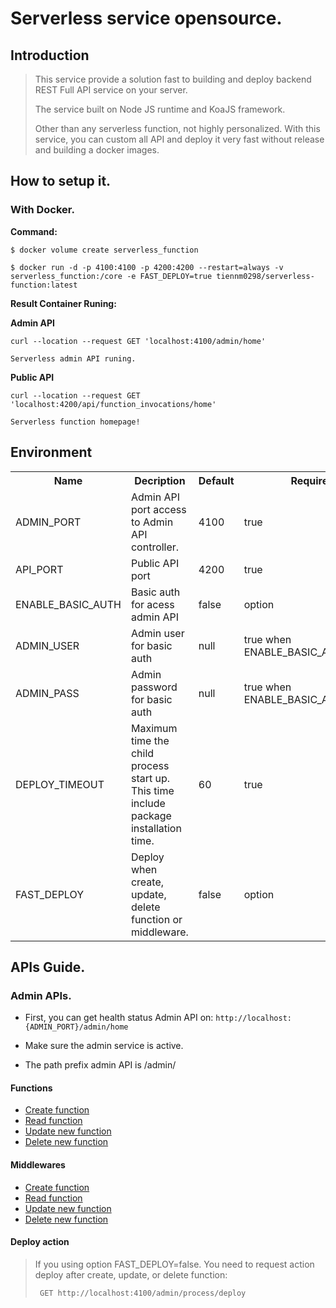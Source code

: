# Serverless service opensource.

## Introduction
<blockquote>
This service provide a solution fast to building and deploy backend REST Full API service on your server. 

The service built on Node JS runtime and KoaJS framework.

Other than any serverless function, not highly personalized. With this service, you can custom all API and deploy it very fast without release and building a docker images.
</blockquote>

## How to setup it.

### With Docker.
**Command:**
```
$ docker volume create serverless_function

$ docker run -d -p 4100:4100 -p 4200:4200 --restart=always -v serverless_function:/core -e FAST_DEPLOY=true tiennm0298/serverless-function:latest
```

**Result Container Runing:**

**Admin API**
```
curl --location --request GET 'localhost:4100/admin/home'

Serverless admin API runing.
```

**Public API**
```
curl --location --request GET 'localhost:4200/api/function_invocations/home'

Serverless function homepage!
```
<h2>Environment</h2>

<table>
  <tr>
    <th>Name</th>
    <th>Decription</th>
    <th>Default</th>
    <th>Require</th>
  </tr>
  <tr>
    <td>ADMIN_PORT</td>
    <td>Admin API port access to Admin API controller.</td>
    <td>4100</td>
    <td>true</td>
  </tr>
  <tr>
    <td>API_PORT</td>
    <td>Public API port</td>
    <td>4200</td>
    <td>true</td>
  </tr>
  <tr>
    <td>ENABLE_BASIC_AUTH</td>
    <td>Basic auth for acess admin API</td>
    <td>false</td>
    <td>option</td>
  </tr>
  <tr>
    <td>ADMIN_USER</td>
    <td>Admin user for basic auth </td>
    <td>null</td>
    <td>true when ENABLE_BASIC_AUTH=true</td>
  </tr>
  <tr>
    <td>ADMIN_PASS</td>
    <td>Admin password for basic auth </td>
    <td>null</td>
    <td>true when ENABLE_BASIC_AUTH=true</td>
  </tr>
  <tr>
    <td>DEPLOY_TIMEOUT</td>
    <td>Maximum time the child process start up. This time include 
package installation time.</td>
    <td>60</td>
    <td>true</td>
  </tr>
  <tr>
    <td>FAST_DEPLOY</td>
    <td>Deploy when create, update, delete function or middleware.</td>
    <td>false</td>
    <td>option</td>
  </tr>
</table>


## APIs Guide.

### Admin APIs.
- First, you can get health status Admin API on: `http://localhost:{ADMIN_PORT}/admin/home`

- Make sure the admin service is active.

- The path prefix admin API is /admin/

#### Functions
- [Create function](./docs/functions/create.md)
- [Read function](./docs/functions/read.md)
- [Update new function](./docs/functions/update.md)
- [Delete new function](./docs/functions/delete.md)

#### Middlewares

- [Create function](./docs/middlewares/create.md)
- [Read function](./docs/middlewares/read.md)
- [Update new function](./docs/middlewares/update.md)
- [Delete new function](./docs/middlewares/delete.md)

#### Deploy action
<blockquote>
If you using option FAST_DEPLOY=false. You need to request action deploy after create, update, or delete function:

<code> GET http://localhost:4100/admin/process/deploy</code>
</blockquote>